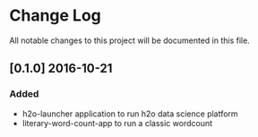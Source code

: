 # Change Log
All notable changes to this project will be documented in this file.

## [0.1.0] 2016-10-21

### Added
- h2o-launcher application to run h2o data science platform
- literary-word-count-app to run a classic wordcount



